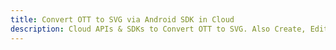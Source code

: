 ---title: Convert OTT to SVG via Android SDK in Clouddescription: Cloud APIs & SDKs to Convert OTT to SVG. Also Create, Edit & Render Microsoft Word & OpenOffice documents in the Cloud.---